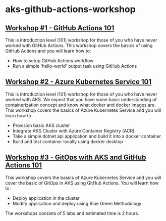 # aks-github-actions-workshop

## [Workshop #1 - GitHub Actions 101](01-gh-actions-101/readme.md)

This is introduction level (101) workshop for those of you who have never worked with GitHub Actions. This workshop covers the basics of using GitHub Actions and you will learn how to:
 * How to setup GitHub Actions workflow
 * Run a simple 'hello-world' output task using GitHub Actions

 ## [Workshop #2 - Azure Kubernetes Service 101](02-aks-101/readme.md)

This is introduction level (101) workshop for those of you who have never worked with AKS. We expect that you have some basic understanding of containerization concept and know what docker and docker images are. This workshop covers the basics of Azure Kubernetes Service and you will learn how to
 * Provision basic AKS cluster
 * Integrate AKS Cluster with Azure Container Registry (ACR)
 * Take a simple dotnet api application and build it into a docker container
 * Build and test container locally using docker desktop

 ## [Workshop #3 - GitOps with AKS and GitHub Actions 101](03-aks-and-gh-actions-101/readme.md)

This workshop covers the basics of Azure Kubernetes Service and you will cover the basic of GitOps in AKS using GitHub Actions. You will learn how to:  
 * Deploy application in the cluster
 * Modify application and deploy using Blue Green Methodology

 

 The workshops consists of 5 labs and estimated time is 2 hours.
